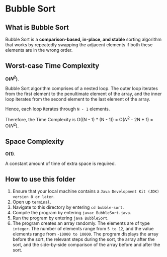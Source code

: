 # Bubble Sort

## What is Bubble Sort
Bubble Sort is a **comparison-based, in-place, and stable** sorting algorithm that works by repeatedly swapping the adjacent elements if both these elements are in the wrong order.

## Worst-case Time Complexity
**O($N^2$)**.

Bubble Sort algorithm comprises of a nested loop. The outer loop iterates from the first element to the penultimate element of the array, and the inner loop iterates from the second element to the last element of the array. 

Hence, each loop iterates through `N - 1` elements.

Therefore, the Time Complexity is O((N - 1) * (N - 1)) = O($N^2$ - 2N + 1) = O($N^2$).

## Space Complexity
**O(1)**.

A constant amount of time of extra space is required.

## How to use this folder
1. Ensure that your local machine contains a `Java Development Kit (JDK) version 8 or later`.
2. Open up `terminal`.
3. Navigate to this directory by entering `cd bubble-sort`.
4. Compile the program by entering `javac BubbleSort.java`.
5. Run the program by entering `java BubbleSort`.
6. The program creates an array randomly. The elements are of type `integer`. The number of elements range from `5 to 12`, and the value elements range from `-10000 to 10000`. The program displays the array before the sort, the relevant steps during the sort, the array after the sort, and the side-by-side comparison of the array before and after the sort.
